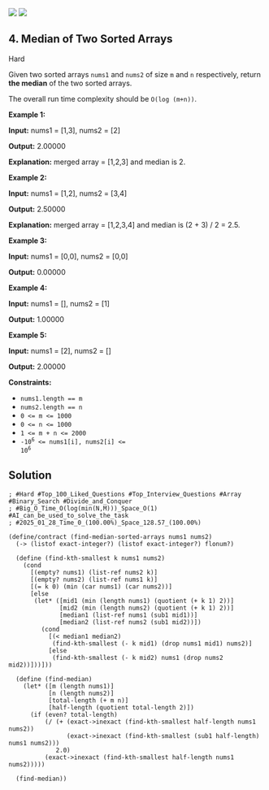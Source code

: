 [![](https://img.shields.io/github/stars/LeetCode-in-Racket/LeetCode-in-Racket?label=Stars&style=flat-square)](https://github.com/LeetCode-in-Racket/LeetCode-in-Racket)
[![](https://img.shields.io/github/forks/LeetCode-in-Racket/LeetCode-in-Racket?label=Fork%20me%20on%20GitHub%20&style=flat-square)](https://github.com/LeetCode-in-Racket/LeetCode-in-Racket/fork)

## 4\. Median of Two Sorted Arrays

Hard

Given two sorted arrays `nums1` and `nums2` of size `m` and `n` respectively, return **the median** of the two sorted arrays.

The overall run time complexity should be `O(log (m+n))`.

**Example 1:**

**Input:** nums1 = [1,3], nums2 = [2]

**Output:** 2.00000

**Explanation:** merged array = [1,2,3] and median is 2. 

**Example 2:**

**Input:** nums1 = [1,2], nums2 = [3,4]

**Output:** 2.50000

**Explanation:** merged array = [1,2,3,4] and median is (2 + 3) / 2 = 2.5. 

**Example 3:**

**Input:** nums1 = [0,0], nums2 = [0,0]

**Output:** 0.00000 

**Example 4:**

**Input:** nums1 = [], nums2 = [1]

**Output:** 1.00000 

**Example 5:**

**Input:** nums1 = [2], nums2 = []

**Output:** 2.00000 

**Constraints:**

*   `nums1.length == m`
*   `nums2.length == n`
*   `0 <= m <= 1000`
*   `0 <= n <= 1000`
*   `1 <= m + n <= 2000`
*   <code>-10<sup>6</sup> <= nums1[i], nums2[i] <= 10<sup>6</sup></code>

## Solution

```racket
; #Hard #Top_100_Liked_Questions #Top_Interview_Questions #Array #Binary_Search #Divide_and_Conquer
; #Big_O_Time_O(log(min(N,M)))_Space_O(1) #AI_can_be_used_to_solve_the_task
; #2025_01_28_Time_0_(100.00%)_Space_128.57_(100.00%)

(define/contract (find-median-sorted-arrays nums1 nums2)
  (-> (listof exact-integer?) (listof exact-integer?) flonum?)
  
  (define (find-kth-smallest k nums1 nums2)
    (cond
      [(empty? nums1) (list-ref nums2 k)]
      [(empty? nums2) (list-ref nums1 k)]
      [(= k 0) (min (car nums1) (car nums2))]
      [else
       (let* ([mid1 (min (length nums1) (quotient (+ k 1) 2))]
              [mid2 (min (length nums2) (quotient (+ k 1) 2))]
              [median1 (list-ref nums1 (sub1 mid1))]
              [median2 (list-ref nums2 (sub1 mid2))])
         (cond
           [(< median1 median2)
            (find-kth-smallest (- k mid1) (drop nums1 mid1) nums2)]
           [else
            (find-kth-smallest (- k mid2) nums1 (drop nums2 mid2))]))]))
  
  (define (find-median)
    (let* ([m (length nums1)]
           [n (length nums2)]
           [total-length (+ m n)]
           [half-length (quotient total-length 2)])
      (if (even? total-length)
          (/ (+ (exact->inexact (find-kth-smallest half-length nums1 nums2))
                (exact->inexact (find-kth-smallest (sub1 half-length) nums1 nums2)))
             2.0)
          (exact->inexact (find-kth-smallest half-length nums1 nums2)))))
  
  (find-median))
```